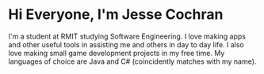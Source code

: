 # Hi Everyone, I'm Jesse Cochran
I'm a student at RMIT studying Software Engineering.
I love making apps and other useful tools in assisting me and others in day to day life.
I also love making small game development projects in my free time.
My languages of choice are Java and C# (coincidently matches with my name). 

<!---
JesseCochran/JesseCochran is a ✨ special ✨ repository because its `README.md` (this file) appears on your GitHub profile.
You can click the Preview link to take a look at your changes.
--->

